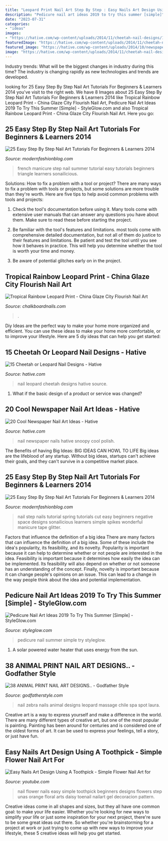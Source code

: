 ```yaml
---
title: "Leopard Print Nail Art Step By Step : Easy Nails Art Design Using A Toothpick"
description: "Pedicure nail art ideas 2019 to try this summer [simple]"
date: "2023-07-31"
categories:
- "ideas"
images:
- "https://hative.com/wp-content/uploads/2014/11/cheetah-nail-designs/1-cheetah-leopard-nail-designs.jpg"
featuredImage: "https://hative.com/wp-content/uploads/2014/11/cheetah-nail-designs/1-cheetah-leopard-nail-designs.jpg"
featured_image: "https://hative.com/wp-content/uploads/2014/10/newspaper-nail-art-ideas/16-newspaper-nails.jpg"
image: "https://hative.com/wp-content/uploads/2014/11/cheetah-nail-designs/1-cheetah-leopard-nail-designs.jpg"
---
```



Industry trends: What will be the biggest changes in industry during this time?
The industry is changing rapidly as new technologies and trends are developed.

	

		
looking for 25 Easy Step By Step Nail Art Tutorials For Beginners &amp; Learners 2014 you've visit to the right web. We have 8 Images about 25 Easy Step By Step Nail Art Tutorials For Beginners &amp; Learners 2014 like Tropical Rainbow Leopard Print - China Glaze City Flourish Nail Art, Pedicure Nail Art Ideas 2019 To Try This Summer [Simple] - StyleGlow.com and also Tropical Rainbow Leopard Print - China Glaze City Flourish Nail Art. Here you go:
		
    
## 25 Easy Step By Step Nail Art Tutorials For Beginners &amp; Learners 2014

<img loading=lazy src="http://modernfashionblog.com/wp-content/uploads/2014/07/25-Easy-Step-By-Step-Nail-Art-Tutorials-For-Beginners-Learners-2014-5.jpg" onerror="this.onerror=null;this.src='https://tse4.mm.bing.net/th?id=OIP.kVlbkg8MevfTKa8zub8gyQHaN_&amp;pid=15.1';" alt="25 Easy Step By Step Nail Art Tutorials For Beginners &amp; Learners 2014">

_Source: modernfashionblog.com_

>french manicure step nail summer tutorial easy tutorials beginners triangle learners sonailicious. 

	

Solutions: How to fix a problem with a tool or project?
There are many ways to fix a problem with tools or projects, but some solutions are more trouble than they're worth. Here are five tips to help avoid common problems with tools and projects:
1. Check the tool's documentation before using it. Many tools come with extensive user manuals that can answer any questions you have about them. Make sure to read these before starting the project.

2. Be familiar with the tool's features and limitations. most tools come with comprehensive detailed documentation, but not all of them do justice to their features and limitations. Be patient and test the tool until you see how it behaves in practice. This will help you determine whether the tool is worth your time and money.

3. Be aware of potential glitches early on in the project.

    
## Tropical Rainbow Leopard Print - China Glaze City Flourish Nail Art

<img loading=lazy src="http://3.bp.blogspot.com/-BcwXw5_zjKc/Ux6oJHXMVZI/AAAAAAAAOMg/uvMnu9Aqjp4/s1600/rainbow-leopard-nail-art-lisa-frank-3.jpg" onerror="this.onerror=null;this.src='https://tse1.mm.bing.net/th?id=OIP.WCn0pN5Id-G5tyAmOiqY6AHaFj&amp;pid=15.1';" alt="Tropical Rainbow Leopard Print - China Glaze City Flourish Nail Art">

_Source: chalkboardnails.com_

>. 

	

Diy Ideas are the perfect way to make your home more organized and efficient. You can use these ideas to make your home more comfortable, or to improve your lifestyle. Here are 5 diy ideas that can help you get started: 

    
## 15 Cheetah Or Leopard Nail Designs - Hative

<img loading=lazy src="https://hative.com/wp-content/uploads/2014/11/cheetah-nail-designs/1-cheetah-leopard-nail-designs.jpg" onerror="this.onerror=null;this.src='https://tse2.mm.bing.net/th?id=OIP.asTtP_krBDEfvN2dqxJLGgHaKB&amp;pid=15.1';" alt="15 Cheetah or Leopard Nail Designs - Hative">

_Source: hative.com_

>nail leopard cheetah designs hative source. 

	

1. What if the basic design of a product or service was changed?

    
## 20 Cool Newspaper Nail Art Ideas - Hative

<img loading=lazy src="https://hative.com/wp-content/uploads/2014/10/newspaper-nail-art-ideas/16-newspaper-nails.jpg" onerror="this.onerror=null;this.src='https://tse3.mm.bing.net/th?id=OIP.drVK52Dk1D_LStzVOp0fYwHaJ4&amp;pid=15.1';" alt="20 Cool Newspaper Nail Art Ideas - Hative">

_Source: hative.com_

>nail newspaper nails hative snoopy cool polish. 

	

The Benefits of having Big Ideas:
BIG IDEAS CAN HOWL TO LIFE
Big ideas are the lifeblood of any startup. Without big ideas, startups can't achieve their goals, and they can't survive in a competitive market place.

    
## 25 Easy Step By Step Nail Art Tutorials For Beginners &amp; Learners 2014

<img loading=lazy src="http://modernfashionblog.com/wp-content/uploads/2014/07/25-Easy-Step-By-Step-Nail-Art-Tutorials-For-Beginners-Learners-2014-7.jpg" onerror="this.onerror=null;this.src='https://tse4.mm.bing.net/th?id=OIP.vJkt9KS6xD1fA6_mN-hxhwHaOO&amp;pid=15.1';" alt="25 Easy Step By Step Nail Art Tutorials For Beginners &amp; Learners 2014">

_Source: modernfashionblog.com_

>nail step nails tutorial spring tutorials cut easy beginners negative space designs sonailicious learners simple spikes wonderful manicure tape glitter. 

	

Factors that influence the definition of a big idea
There are many factors that can influence the definition of a big idea. Some of these include the idea's popularity, its feasibility, and its novelty. Popularity is important because it can help to determine whether or not people are interested in the idea. Feasibility is important because it determines how easily the idea can be implemented. Its feasibility will also depend on whether or not someone has an understanding of the concept. Finally, novelty is important because it can change people's opinions on an issue. This can lead to a change in the way people think about the idea and potential implementation.

    
## Pedicure Nail Art Ideas 2019 To Try This Summer [Simple] - StyleGlow.com

<img loading=lazy src="https://www.styleglow.com/wp-content/uploads/2018/05/Pedicure-Art-Ideas-513x514.jpg" onerror="this.onerror=null;this.src='https://tse3.mm.bing.net/th?id=OIP.6FRBgGsR9VCpR-xW1Qt2zQHaHa&amp;pid=15.1';" alt="Pedicure Nail Art Ideas 2019 To Try This Summer [Simple] - StyleGlow.com">

_Source: styleglow.com_

>pedicure nail summer simple try styleglow. 

	

1. A solar powered water heater that uses energy from the sun.

    
## 38 ANIMAL PRINT NAIL ART DESIGNS.. - Godfather Style

<img loading=lazy src="http://godfatherstyle.com/wp-content/uploads/2016/01/zebra-print-nail-art-99..jpg" onerror="this.onerror=null;this.src='https://tse4.mm.bing.net/th?id=OIP.4m-J802S62kuHsJs8czMEAHaFj&amp;pid=15.1';" alt="38 ANIMAL PRINT NAIL ART DESIGNS.. - Godfather Style">

_Source: godfatherstyle.com_

>nail zebra nails animal designs leopard massage chile spa spot laura. 

	

Creative art is a way to express yourself and make a difference in the world. There are many different types of creative art, but one of the most popular is painting. Painting has been around for centuries and is considered one of the oldest forms of art. It can be used to express your feelings, tell a story, or just have fun.

    
## Easy Nails Art Design Using A Toothpick - Simple Flower Nail Art For

<img loading=lazy src="https://i.ytimg.com/vi/qLXrj3Itbaw/maxresdefault.jpg" onerror="this.onerror=null;this.src='https://tse3.mm.bing.net/th?id=OIP.r8xm6p4kKOIHNcwAn6WzRgHaEK&amp;pid=15.1';" alt="Easy Nails Art Design Using A Toothpick - Simple Flower Nail Art for">

_Source: youtube.com_

>nail flower nails easy simple toothpick beginners designs flowers step unas orange floral arts daisy toenail nailart gel decoracion pattern. 

	

Creative ideas come in all shapes and sizes, but they all have one common goal: to make your life easier. Whether you're looking for new ways to simplify your life or just some inspiration for your next project, there're sure to be some great ideas out there. So whether you're brainstorming for a project at work or just trying to come up with new ways to improve your lifestyle, these 5 creative ideas will help you get started.

